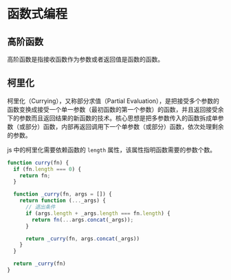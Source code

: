 # 函数式编程

## 高阶函数

高阶函数是指接收函数作为参数或者返回值是函数的函数。

## 柯里化

柯里化（Currying），又称部分求值（Partial Evaluation），是把接受多个参数的函数变换成接受一个单一参数（最初函数的第一个参数）的函数，并且返回接受余下的参数而且返回结果的新函数的技术。核心思想是把多参数传入的函数拆成单参数（或部分）函数，内部再返回调用下一个单参数（或部分）函数，依次处理剩余的参数。

js 中的柯里化需要依赖函数的 `length` 属性，该属性指明函数需要的参数个数。

```js
function curry(fn) {
  if (fn.length === 0) {
    return fn;
  }

  function _curry(fn, args = []) {
    return function (..._args) {
      // 退出条件
      if (args.length + _args.length === fn.length) {
        return fn(...args.concat(_args));
      }

      return _curry(fn, args.concat(_args))
    }
  }

  return _curry(fn)
}
```